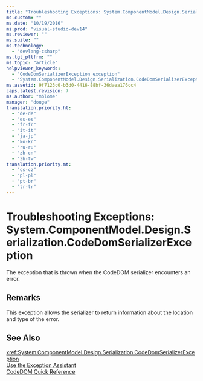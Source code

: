 ```yaml
---
title: "Troubleshooting Exceptions: System.ComponentModel.Design.Serialization.CodeDomSerializerException | hehe"
ms.custom: ""
ms.date: "10/19/2016"
ms.prod: "visual-studio-dev14"
ms.reviewer: ""
ms.suite: ""
ms.technology: 
  - "devlang-csharp"
ms.tgt_pltfrm: ""
ms.topic: "article"
helpviewer_keywords: 
  - "CodeDomSerializerException exception"
  - "System.ComponentModel.Design.Serialization.CodeDomSerializerException exception"
ms.assetid: 9f7123c0-b3d0-4416-88bf-36daea176cc4
caps.latest.revision: 7
ms.author: "mblome"
manager: "douge"
translation.priority.ht: 
  - "de-de"
  - "es-es"
  - "fr-fr"
  - "it-it"
  - "ja-jp"
  - "ko-kr"
  - "ru-ru"
  - "zh-cn"
  - "zh-tw"
translation.priority.mt: 
  - "cs-cz"
  - "pl-pl"
  - "pt-br"
  - "tr-tr"
---
```

# Troubleshooting Exceptions: System.ComponentModel.Design.Serialization.CodeDomSerializerException
The exception that is thrown when the CodeDOM serializer encounters an error.  
  
## Remarks  
 This exception allows the serializer to return information about the location and type of the error.  
  
## See Also  
 <xref:System.ComponentModel.Design.Serialization.CodeDomSerializerException>   
 [Use the Exception Assistant](../Topic/How%20to:%20Use%20the%20Exception%20Assistant.md)   
 [CodeDOM Quick Reference](http://msdn.microsoft.com/en-us/c77b8bfd-0a32-4e36-b59a-4f687f32c524)